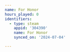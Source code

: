 ```yaml
---
name: For Honor
hours_played: 0
identifiers:
  - type: steam
    appid: '304390'
    name: For Honor
    synced_on: '2024-07-04'

---
```


